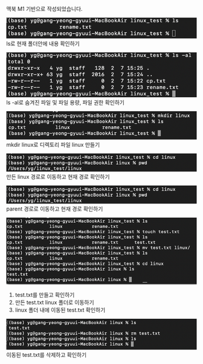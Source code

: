 맥북 M1 기반으로 작성되었습니다.



![img_2.png](../../image/Linux_Command_image/img_2.png)
ls로 현재 폴더안에 내용 확인하기


![img_3.png](../../image/Linux_Command_image/img_3.png)
ls -al로 숨겨진 파일 및 파일 용량, 파일 권한 확인하기

![img_4.png](../../image/Linux_Command_image/img_4.png)
mkdir linux로 디렉토리 파일 linux 만들기

![img_5.png](../../image/Linux_Command_image/img_5.png)
만든 linux 경로로 이동하고 현재 경로 확인하기

![img_6.png](../../image/Linux_Command_image/img_6.png)
parent 경로로 이동하고 현재 경로 확인하기

![img_7.png](../../image/Linux_Command_image/img_7.png)

1. test.txt를 만들고 확인하기
2. 만든 test.txt linux 폴더로 이동하기
3. linux 폴더 내에 이동된 test.txt 확인하기

![img_8.png](../../image/Linux_Command_image/img_8.png)
이동된 test.txt를 삭제하고 확인하기